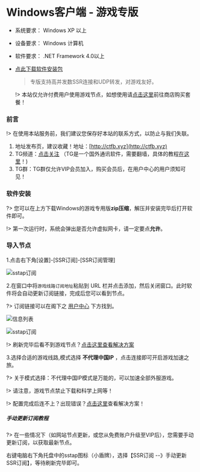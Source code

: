 # Windows客户端 - 游戏专版

*   系统要求： Windows XP 以上
*   设备要求： Windows 计算机
*   软件要求： .NET Framework 4.0以上
*   [点此下载软件安装包](https://share.weiyun.com/5sZtorP)

    > 专版支持高并发数SSR连接和UDP转发，对游戏友好。

	!> 本站仅允许付费用户使用游戏节点，如想使用请[点击这里](https://ctcloud.pro/user/shop)前往商店购买套餐！

### 前言

!> 在使用本站服务前，我们建议您保存好本站的联系方式，以防止与我们失联。

1. 地址发布页，建议收藏！地址：[http://ctfb.xyz](http://ctfb.xyz)
2. TG频道：[点击关注](https://t.me/cctcloud) （TG是一个国外通讯软件，需要翻墙，具体的教程[在这里](/telegram)！)
3. TG群：TG群仅允许VIP会员加入，购买会员后，在用户中心的用户须知可见！

### 软件安装

?> 您可以在上方下载Windows的游戏专用版**zip压缩**，解压并安装完毕后打开软件即可。

!> 第一次运行时，系统会弹出是否允许虚拟网卡，请一定要点**允许**。


### 导入节点

1.点击右下角[设置]-[SSR订阅]-[SSR订阅管理]

![sstap订阅](../images/tap1.png)


2.在窗口中将`游戏线路订阅地址`粘贴到 URL 栏并点击添加，然后关闭窗口。此时软件将会自动更新订阅链接，完成后您可以看到节点。

?> 订阅链接可以在阁下之 [用户中心](https://www.tzct.xyz/user "点击前往用户中心") 下方找到。

![信息列表](../images/user_center_2.png)

![sstap订阅](../images/tap2.png)

!> 刷新完毕后看不到游戏节点？[点击这里查看解决方案](/faq?id=-为什么按照教程配置完成后，节点刷新不出？)

3.选择合适的游戏线路,模式选择 **不代理中国IP** ，点击连接即可开启游戏加速之旅。

?> 关于模式选择：不代理中国IP模式是万能的，可以加速全部外服游戏。

!> 请注意，游戏节点禁止下载和科学上网等！

!> 配置完成后连不上？出现错误？[点击这里](/faq?id=%E4%B8%BA%E4%BB%80%E4%B9%88%E6%8F%90%E7%A4%BAtcp%E4%BC%A0%E8%BE%93%E5%A4%B1%E8%B4%A5udp%E8%BD%AC%E5%8F%91%E5%A4%B1%E8%B4%A5%EF%BC%9F)查看解决方案！

##### 手动更新订阅教程

?> 在一些情况下（如网站节点更新，或您从免费账户升级至VIP后），您需要手动更新订阅，以获取最新节点。

右键电脑右下角托盘中的sstap图标（小盾牌），选择【SSR订阅 --》手动更新SSR订阅】，等待刷新完毕即可。
